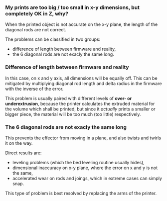 ### My prints are too big / too small in x-y dimensions, but completely OK in Z, why?

When the printed object is not accurate on the x-y plane, the length of the diagonal rods are not correct.

The problems can be classified in two groups:

- difference of length between firmware and reality,
- the 6 diagonal rods are not exacly the same long.

### Difference of length between firmware and reality

In this case, on x and y axis, all dimensions will be equally off.
This can be mitigated by multiplying diagonal rod length and delta radius in the firmware with the inverse of the error.

This problem is usually paired with different levels of **over- or underextrusion**, because the printer calculates the extruded material for the volume which shall be printed, but since it _actually_ prints a smaller or bigger piece, the material will be too much (too little) respectively. 

### The 6 diagonal rods are not exacly the same long

This prevents the effector from moving in a plane, and also twists and twirls it on the way.

Direct results are:

- leveling problems (which the bed leveling routine usually hides),
- dimensional inaccuracy on x-y plane, where the error on x and y is not the same,
- accelerated wear on rods and joings, which in extreme cases can simply snap.

This type of problem is best resolved by replacing the arms of the printer.
